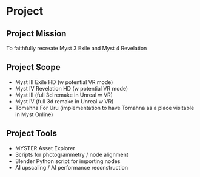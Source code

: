 # Project

## Project Mission
To faithfully recreate Myst 3 Exile and Myst 4 Revelation

## Project Scope
- Myst III Exile HD (w potential VR mode)
- Myst IV Revelation HD (w potential VR mode)
- Myst III (full 3d remake in Unreal w VR)
- Myst IV (full 3d remake in Unreal w VR)
- Tomahna For Uru (implementation to have Tomahna as a place visitable in Myst Online)

## Project Tools
- MYSTER Asset Explorer
- Scripts for photogrammetry / node alignment
- Blender Python script for importing nodes
- AI upscaling / AI performance reconstruction